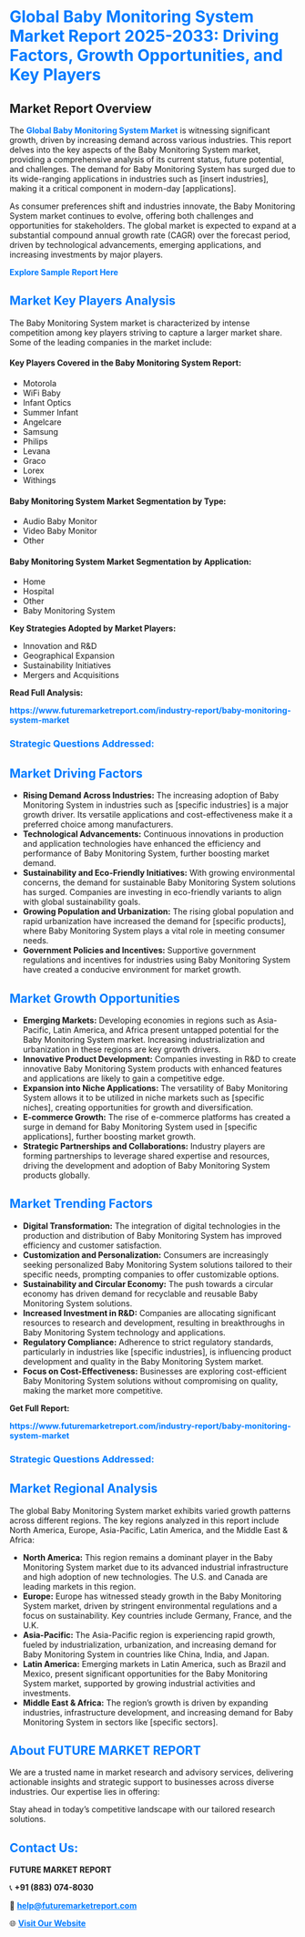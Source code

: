<h1 style="color: #007BFF;">Global Baby Monitoring System Market Report 2025-2033: Driving Factors, Growth Opportunities, and Key Players</h1>

<section id="overview">
<h2>Market Report Overview</h2>
<p>The <a href="https://www.futuremarketreport.com/industry-report/baby-monitoring-system-market" style="color: #007BFF; text-decoration: none;"><strong>Global Baby Monitoring System Market</strong></a> is witnessing significant growth, driven by increasing demand across various industries. This report delves into the key aspects of the Baby Monitoring System market, providing a comprehensive analysis of its current status, future potential, and challenges. The demand for Baby Monitoring System has surged due to its wide-ranging applications in industries such as [insert industries], making it a critical component in modern-day [applications].</p>
<p>As consumer preferences shift and industries innovate, the Baby Monitoring System market continues to evolve, offering both challenges and opportunities for stakeholders. The global market is expected to expand at a substantial compound annual growth rate (CAGR) over the forecast period, driven by technological advancements, emerging applications, and increasing investments by major players.</p>
</section>

<section id="overview">
<p><a href="https://www.futuremarketreport.com/request-sample/reportId=111249" style="color: #007BFF; text-decoration: none;"><strong>Explore Sample Report Here</strong></a></p>
</section>

<section id="key-players">
<h2 style="color: #007BFF;">Market Key Players Analysis</h2>
<p>The Baby Monitoring System market is characterized by intense competition among key players striving to capture a larger market share. Some of the leading companies in the market include:</p>
<h4>Key Players Covered in the Baby Monitoring System Report:</h4>
<ul><li>Motorola</li><li>WiFi Baby</li><li>Infant Optics</li><li>Summer Infant</li><li>Angelcare</li><li>Samsung</li><li>Philips</li><li>Levana</li><li>Graco</li><li>Lorex</li><li>Withings</li></ul>
<h4>Baby Monitoring System Market Segmentation by Type:</h4>
<ul><li>Audio Baby Monitor</li><li>Video Baby Monitor</li><li>Other</li></ul>

<h4>Baby Monitoring System Market Segmentation by Application:</h4>
<ul><li>Home</li><li>Hospital</li><li>Other</li><li>Baby Monitoring System</li></ul>
<p><strong>Key Strategies Adopted by Market Players:</strong></p>
<ul>
<li>Innovation and R&D</li>
<li>Geographical Expansion</li>
<li>Sustainability Initiatives</li>
<li>Mergers and Acquisitions</li>
</ul>
</section>

<section>
<p><strong>Read Full Analysis: </strong></p><a href="https://www.futuremarketreport.com/industry-report/baby-monitoring-system-market" style="color: #007BFF; text-decoration: none;"><strong>https://www.futuremarketreport.com/industry-report/baby-monitoring-system-market</strong></a>
<h3 style="color: #007BFF;">Strategic Questions Addressed:</h3>
</section>

<section id="driving-factors">
<h2 style="color: #007BFF;">Market Driving Factors</h2>
<ul>
<li><strong>Rising Demand Across Industries:</strong> The increasing adoption of Baby Monitoring System in industries such as [specific industries] is a major growth driver. Its versatile applications and cost-effectiveness make it a preferred choice among manufacturers.</li>
<li><strong>Technological Advancements:</strong> Continuous innovations in production and application technologies have enhanced the efficiency and performance of Baby Monitoring System, further boosting market demand.</li>
<li><strong>Sustainability and Eco-Friendly Initiatives:</strong> With growing environmental concerns, the demand for sustainable Baby Monitoring System solutions has surged. Companies are investing in eco-friendly variants to align with global sustainability goals.</li>
<li><strong>Growing Population and Urbanization:</strong> The rising global population and rapid urbanization have increased the demand for [specific products], where Baby Monitoring System plays a vital role in meeting consumer needs.</li>
<li><strong>Government Policies and Incentives:</strong> Supportive government regulations and incentives for industries using Baby Monitoring System have created a conducive environment for market growth.</li>
</ul>
</section>

<section id="growth-opportunities">
<h2 style="color: #007BFF;">Market Growth Opportunities</h2>
<ul>
<li><strong>Emerging Markets:</strong> Developing economies in regions such as Asia-Pacific, Latin America, and Africa present untapped potential for the Baby Monitoring System market. Increasing industrialization and urbanization in these regions are key growth drivers.</li>
<li><strong>Innovative Product Development:</strong> Companies investing in R&D to create innovative Baby Monitoring System products with enhanced features and applications are likely to gain a competitive edge.</li>
<li><strong>Expansion into Niche Applications:</strong> The versatility of Baby Monitoring System allows it to be utilized in niche markets such as [specific niches], creating opportunities for growth and diversification.</li>
<li><strong>E-commerce Growth:</strong> The rise of e-commerce platforms has created a surge in demand for Baby Monitoring System used in [specific applications], further boosting market growth.</li>
<li><strong>Strategic Partnerships and Collaborations:</strong> Industry players are forming partnerships to leverage shared expertise and resources, driving the development and adoption of Baby Monitoring System products globally.</li>
</ul>
</section>

<section id="trending-factors">
<h2 style="color: #007BFF;">Market Trending Factors</h2>
<ul>
<li><strong>Digital Transformation:</strong> The integration of digital technologies in the production and distribution of Baby Monitoring System has improved efficiency and customer satisfaction.</li>
<li><strong>Customization and Personalization:</strong> Consumers are increasingly seeking personalized Baby Monitoring System solutions tailored to their specific needs, prompting companies to offer customizable options.</li>
<li><strong>Sustainability and Circular Economy:</strong> The push towards a circular economy has driven demand for recyclable and reusable Baby Monitoring System solutions.</li>
<li><strong>Increased Investment in R&D:</strong> Companies are allocating significant resources to research and development, resulting in breakthroughs in Baby Monitoring System technology and applications.</li>
<li><strong>Regulatory Compliance:</strong> Adherence to strict regulatory standards, particularly in industries like [specific industries], is influencing product development and quality in the Baby Monitoring System market.</li>
<li><strong>Focus on Cost-Effectiveness:</strong> Businesses are exploring cost-efficient Baby Monitoring System solutions without compromising on quality, making the market more competitive.</li>
</ul>
</section>

<section>
<p><strong>Get Full Report: </strong></p><a href="https://www.futuremarketreport.com/industry-report/baby-monitoring-system-market" style="color: #007BFF; text-decoration: none;"><strong>https://www.futuremarketreport.com/industry-report/baby-monitoring-system-market</strong></a>
<h3 style="color: #007BFF;">Strategic Questions Addressed:</h3>
</section>


<section id="regional-analysis">
<h2 style="color: #007BFF;">Market Regional Analysis</h2>
<p>The global Baby Monitoring System market exhibits varied growth patterns across different regions. The key regions analyzed in this report include North America, Europe, Asia-Pacific, Latin America, and the Middle East & Africa:</p>
<ul>
<li><strong>North America:</strong> This region remains a dominant player in the Baby Monitoring System market due to its advanced industrial infrastructure and high adoption of new technologies. The U.S. and Canada are leading markets in this region.</li>
<li><strong>Europe:</strong> Europe has witnessed steady growth in the Baby Monitoring System market, driven by stringent environmental regulations and a focus on sustainability. Key countries include Germany, France, and the U.K.</li>
<li><strong>Asia-Pacific:</strong> The Asia-Pacific region is experiencing rapid growth, fueled by industrialization, urbanization, and increasing demand for Baby Monitoring System in countries like China, India, and Japan.</li>
<li><strong>Latin America:</strong> Emerging markets in Latin America, such as Brazil and Mexico, present significant opportunities for the Baby Monitoring System market, supported by growing industrial activities and investments.</li>
<li><strong>Middle East & Africa:</strong> The region’s growth is driven by expanding industries, infrastructure development, and increasing demand for Baby Monitoring System in sectors like [specific sectors].</li>
</ul>
</section>

<footer>
<h2 style="color: #007BFF;">About FUTURE MARKET REPORT</h2>
<p>We are a trusted name in market research and advisory services, delivering actionable insights and strategic support to businesses across diverse industries. Our expertise lies in offering:</p>

<p>Stay ahead in today’s competitive landscape with our tailored research solutions.</p>

<h2 style="color: #007BFF;">Contact Us:</h2>
<p><strong>FUTURE MARKET REPORT</strong></p>
<p>📞 <strong>+91 (883) 074-8030</strong></p>
<p>📧 <strong><a href="mailto:help@futuremarketreport.com" style="color: #007BFF;">help@futuremarketreport.com</a></strong></p>
<p>🌐 <strong><a href="https://www.futuremarketreport.com/" style="color: #007BFF;">Visit Our Website</a></strong></p>
</footer>